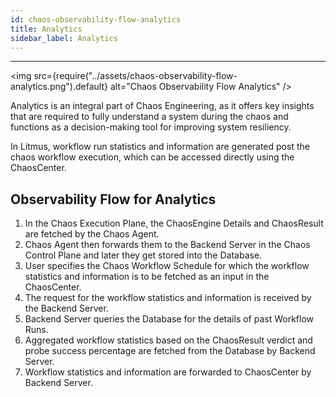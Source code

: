 ```yaml
---
id: chaos-observability-flow-analytics
title: Analytics
sidebar_label: Analytics 
---
```


---

<img src={require("../assets/chaos-observability-flow-analytics.png").default} alt="Chaos Observability Flow Analytics" />

Analytics is an integral part of Chaos Engineering, as it offers key insights that are required to fully understand a system during the chaos and functions as a decision-making tool for improving system resiliency.

In Litmus, workflow run statistics and information are generated post the chaos workflow execution, which can be accessed directly using the ChaosCenter.

## Observability Flow for Analytics
1. In the Chaos Execution Plane, the ChaosEngine Details and ChaosResult are fetched by the Chaos Agent.
2. Chaos Agent then forwards them to the Backend Server in the Chaos Control Plane and later they get stored into the Database.
3. User specifies the Chaos Workflow Schedule for which the workflow statistics and information is to be fetched as an input in the ChaosCenter.
4. The request for the workflow statistics and information is received by the Backend Server.
5. Backend Server queries the Database for the details of past Workflow Runs.
6. Aggregated workflow statistics based on the ChaosResult verdict and probe success percentage are fetched from the Database by Backend Server. 
7. Workflow statistics and information are forwarded to ChaosCenter by Backend Server.